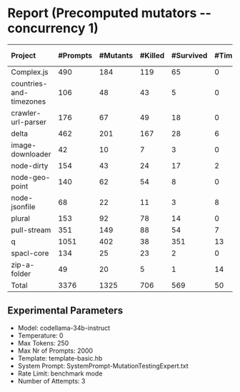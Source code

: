 # Report (Precomputed mutators --concurrency 1)
| Project | #Prompts | #Mutants | #Killed | #Survived | #Timeout | MutationScore | LLMorpheus Time | Stryker Time | #Prompt Tokens | #Completion Tokens | #Total Tokens  |
|:--------|:---------|:---------|:--------|:----------|----------|---------------|-----------------|--------------|----------------|--------------------|----------------|
| Complex.js | 490 | 184 | 119 | 65 | 0 | 64.67 | 2730.84 | 97.59 | 893966 | 14461 | 908427 |
| countries-and-timezones | 106 | 48 | 43 | 5 | 0 | 89.58 | 1071.16 | 72.83 | 89939 | 3113 | 93052 |
| crawler-url-parser | 176 | 67 | 49 | 18 | 0 | 73.13 | 1636.68 | 220.83 | 359498 | 5576 | 365074 |
| delta | 462 | 201 | 167 | 28 | 6 | 86.07 | 2659.86 | 887.5 | 820541 | 13473 | 834014 |
| image-downloader | 42 | 10 | 7 | 3 | 0 | 70 | 430.65 | 65.72 | 18348 | 1449 | 19797 |
| node-dirty | 154 | 43 | 24 | 17 | 2 | 60.47 | 1526.53 | 37.3 | 223071 | 4496 | 227567 |
| node-geo-point | 140 | 62 | 54 | 8 | 0 | 87.1 | 1411.5 | 195.42 | 295321 | 4230 | 299551 |
| node-jsonfile | 68 | 22 | 11 | 3 | 8 | 86.36 | 690.89 | 77.9 | 47346 | 1831 | 49177 |
| plural | 153 | 92 | 78 | 14 | 0 | 84.78 | 1521.54 | 49.08 | 241953 | 5075 | 247028 |
| pull-stream | 351 | 149 | 88 | 54 | 7 | 63.76 | 2382.22 | 248.75 | 156016 | 9288 | 165304 |
| q | 1051 | 402 | 38 | 351 | 13 | 12.69 | 4158.01 | 2694.11 | 1970359 | 30070 | 2000429 |
| spacl-core | 134 | 25 | 23 | 2 | 0 | 92 | 1351.43 | 85.92 | 142466 | 4013 | 146479 |
| zip-a-folder | 49 | 20 | 5 | 1 | 14 | 95 | 500.71 | 229.75 | 75033 | 1594 | 76627 |
| Total | 3376 | 1325 | 706 | 569 | 50 | - | 22072.02 | 4962.70 | 5333857 | 98669 | 5432526 |
## Experimental Parameters
  - Model: codellama-34b-instruct
  - Temperature: 0
  - Max Tokens: 250
  - Max Nr of Prompts: 2000
  - Template: template-basic.hb
  - System Prompt: SystemPrompt-MutationTestingExpert.txt
  - Rate Limit: benchmark mode
  - Number of Attempts: 3


